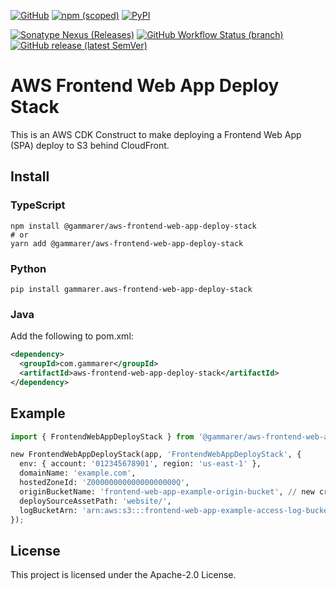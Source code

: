 [![GitHub](https://img.shields.io/github/license/yicr/aws-frontend-web-app-deploy-stack?style=flat-square)](https://github.com/yicr/aws-frontend-web-app-deploy-stack/blob/main/LICENSE)
[![npm (scoped)](https://img.shields.io/npm/v/@gammarer/aws-frontend-web-app-deploy-stack?style=flat-square)](https://www.npmjs.com/package/@gammarer/aws-frontend-web-app-deploy-stack)
[![PyPI](https://img.shields.io/pypi/v/gammarer.aws-frontend-web-app-deploy-stack?style=flat-square)](https://pypi.org/project/gammarer.aws-frontend-web-app-deploy-stack/)

<!-- [![Nuget](https://img.shields.io/nuget/v/Gammarer.CDK.AWS.FrontendWebAppDeployStack?style=flat-square)](https://www.nuget.org/packages/Gammarer.CDK.AWS.FrontendWebAppDeployStack/)  -->

[![Sonatype Nexus (Releases)](https://img.shields.io/nexus/r/com.gammarer/aws-frontend-web-app-deploy-stack?server=https%3A%2F%2Fs01.oss.sonatype.org%2F&style=flat-square)](https://s01.oss.sonatype.org/content/repositories/releases/com/gammarer/aws-frontend-web-app-deploy-stack/)
[![GitHub Workflow Status (branch)](https://img.shields.io/github/actions/workflow/status/yicr/aws-frontend-web-app-deploy-stack/release.yml?branch=main&label=release&style=flat-square)](https://github.com/yicr/aws-frontend-web-app-deploy-stack/actions/workflows/release.yml)
[![GitHub release (latest SemVer)](https://img.shields.io/github/v/release/yicr/aws-frontend-web-app-deploy-stack?sort=semver&style=flat-square)](https://github.com/yicr/aws-frontend-web-app-deploy-stack/releases)

# AWS Frontend Web App Deploy Stack

This is an AWS CDK Construct to make deploying a Frontend Web App (SPA) deploy to S3 behind CloudFront.

## Install

### TypeScript

```shell
npm install @gammarer/aws-frontend-web-app-deploy-stack
# or
yarn add @gammarer/aws-frontend-web-app-deploy-stack
```

### Python

```shell
pip install gammarer.aws-frontend-web-app-deploy-stack
```

### Java

Add the following to pom.xml:

```xml
<dependency>
  <groupId>com.gammarer</groupId>
  <artifactId>aws-frontend-web-app-deploy-stack</artifactId>
</dependency>
```

## Example

```python
import { FrontendWebAppDeployStack } from '@gammarer/aws-frontend-web-app-deploy-stack';

new FrontendWebAppDeployStack(app, 'FrontendWebAppDeployStack', {
  env: { account: '012345678901', region: 'us-east-1' },
  domainName: 'example.com',
  hostedZoneId: 'Z0000000000000000000Q',
  originBucketName: 'frontend-web-app-example-origin-bucket', // new create in this stack
  deploySourceAssetPath: 'website/',
  logBucketArn: 'arn:aws:s3:::frontend-web-app-example-access-log-bucket', // already created
});
```

## License

This project is licensed under the Apache-2.0 License.

